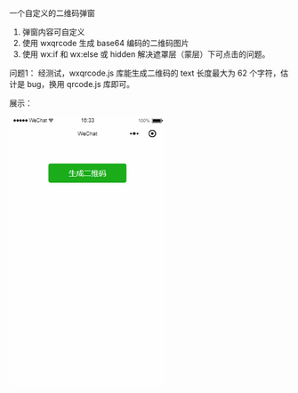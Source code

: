 一个自定义的二维码弹窗
1. 弹窗内容可自定义
2. 使用 wxqrcode 生成 base64 编码的二维码图片
3. 使用 wx:if 和 wx:else 或 hidden 解决遮罩层（蒙层）下可点击的问题。

问题1：
  经测试，wxqrcode.js 库能生成二维码的 text 长度最大为 62 个字符，估计是 bug，换用 qrcode.js 库即可。

  
展示：

![](https://github.com/MoTec95/QRPop/blob/master/scr-cap/qrpop.gif)